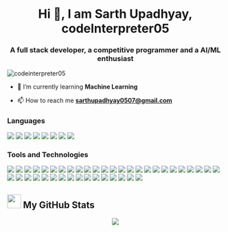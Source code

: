 <h1 align="center">Hi 👋, I am Sarth Upadhyay, codeInterpreter05</h1>
<h3 align="center">A full stack developer, a competitive programmer and a AI/ML enthusiast</h3>

<p align="left"> <img src="https://komarev.com/ghpvc/?username=codeinterpreter05&label=Profile%20views&color=0e75b6&style=flat" alt="codeinterpreter05" /> </p>

- 🌱 I’m currently learning **Machine Learning**

- 📫 How to reach me **sarthupadhyay0507@gmail.com**

<h3 align="left">Languages</h3>

<p>
  <img src="https://img.shields.io/badge/c%2B%2B-%2300599C.svg?style=for-the-badge&logo=c%2B%2B&logoColor=white" />
  <img src="https://img.shields.io/badge/python-%2314354C.svg?style=for-the-badge&logo=python&logoColor=white" />
  <img src="https://img.shields.io/badge/java-%23ED8B00.svg?style=for-the-badge&logo=java&logoColor=white" />
  <img src="https://img.shields.io/badge/javascript-%23F7DF1E.svg?style=for-the-badge&logo=javascript&logoColor=black" />
  <img src="https://img.shields.io/badge/typescript-%23007ACC.svg?style=for-the-badge&logo=typescript&logoColor=white" />
  <img src="https://img.shields.io/badge/php-%23777BB4.svg?style=for-the-badge&logo=php&logoColor=white" />
  <img src="https://img.shields.io/badge/html5-%23E34F26.svg?style=for-the-badge&logo=html5&logoColor=white" />
  <img src="https://img.shields.io/badge/css3-%231572B6.svg?style=for-the-badge&logo=css3&logoColor=white" />
</p>

<h3 align="left">Tools and Technologies</h3>

<p>
  <img src="https://img.shields.io/badge/ethereum-%233C3C3D.svg?style=for-the-badge&logo=ethereum&logoColor=white" />
  <img src="https://img.shields.io/badge/chainlink-%233874B5.svg?style=for-the-badge&logo=chainlink&logoColor=white" />
  <img src="https://img.shields.io/badge/firebase-%23FFCA28.svg?style=for-the-badge&logo=firebase&logoColor=black" />
  <img src="https://img.shields.io/badge/postgres-%23336791.svg?style=for-the-badge&logo=postgresql&logoColor=white" />
  <img src="https://img.shields.io/badge/sqlite-%2307405e.svg?style=for-the-badge&logo=sqlite&logoColor=white" />
  <img src="https://img.shields.io/badge/bootstrap-%23563D7C.svg?style=for-the-badge&logo=bootstrap&logoColor=white" />
  <img src="https://img.shields.io/badge/contextapi-%2320232a.svg?style=for-the-badge&logo=react&logoColor=%2361DAFB" />
  <img src="https://img.shields.io/badge/ejs-%2300C4CC.svg?style=for-the-badge&logo=ejs&logoColor=white" />
  <img src="https://img.shields.io/badge/express.js-%23404d59.svg?style=for-the-badge&logo=express&logoColor=%2361DAFB" />
  <img src="https://img.shields.io/badge/fastapi-%2300C7B7.svg?style=for-the-badge&logo=fastapi&logoColor=white" />
  <img src="https://img.shields.io/badge/flask-%23000000.svg?style=for-the-badge&logo=flask&logoColor=white" />
  <img src="https://img.shields.io/badge/handlebars-%23f0772b.svg?style=for-the-badge&logo=handlebars.js&logoColor=black" />
  <img src="https://img.shields.io/badge/jquery-%230769AD.svg?style=for-the-badge&logo=jquery&logoColor=white" />
  <img src="https://img.shields.io/badge/jwt-%23000000.svg?style=for-the-badge&logo=jsonwebtokens&logoColor=white" />
  <img src="https://img.shields.io/badge/mui-%230081CB.svg?style=for-the-badge&logo=mui&logoColor=white" />
  <img src="https://img.shields.io/badge/npm-%23CB3837.svg?style=for-the-badge&logo=npm&logoColor=white" />
  <img src="https://img.shields.io/badge/nextjs-%23000000.svg?style=for-the-badge&logo=nextdotjs&logoColor=white" />
  <img src="https://img.shields.io/badge/node.js-%23339933.svg?style=for-the-badge&logo=nodedotjs&logoColor=white" />
  <img src="https://img.shields.io/badge/nodemon-%276CC24A.svg?style=for-the-badge&logo=nodemon&logoColor=white" />
  <img src="https://img.shields.io/badge/opencv-%235C3EE8.svg?style=for-the-badge&logo=opencv&logoColor=white" />
  <img src="https://img.shields.io/badge/react-%2361DAFB.svg?style=for-the-badge&logo=react&logoColor=black" />
  <img src="https://img.shields.io/badge/react%20native-%2361DAFB.svg?style=for-the-badge&logo=react&logoColor=black" />
  <img src="https://img.shields.io/badge/react%20router-%23CA4245.svg?style=for-the-badge&logo=react-router&logoColor=white" />
  <img src="https://img.shields.io/badge/react%20hook%20form-%23EC5990.svg?style=for-the-badge&logo=reacthookform&logoColor=white" />
  <img src="https://img.shields.io/badge/redux-%23764ABC.svg?style=for-the-badge&logo=redux&logoColor=white" />
  <img src="https://img.shields.io/badge/remix-%23000000.svg?style=for-the-badge&logo=remix&logoColor=white" />
  <img src="https://img.shields.io/badge/socket.io-%23010101.svg?style=for-the-badge&logo=socket.io&logoColor=white" />
  <img src="https://img.shields.io/badge/streamlit-%23FF4B4B.svg?style=for-the-badge&logo=streamlit&logoColor=white" />
  <img src="https://img.shields.io/badge/tailwindcss-%2338B2AC.svg?style=for-the-badge&logo=tailwind-css&logoColor=white" />
  <img src="https://img.shields.io/badge/vite-%23646CFF.svg?style=for-the-badge&logo=vite&logoColor=white" />
  <img src="https://img.shields.io/badge/vercel-%23000000.svg?style=for-the-badge&logo=vercel&logoColor=white" />
  <img src="https://img.shields.io/badge/vscode-%23007ACC.svg?style=for-the-badge&logo=visual-studio-code&logoColor=white" />
  <img src="https://img.shields.io/badge/jupyter-%23F37626.svg?style=for-the-badge&logo=jupyter&logoColor=white" />
  <img src="https://img.shields.io/badge/numpy-%23013243.svg?style=for-the-badge&logo=numpy&logoColor=white" />
  <img src="https://img.shields.io/badge/pandas-%23150458.svg?style=for-the-badge&logo=pandas&logoColor=white" />
  <img src="https://img.shields.io/badge/matplotlib-%23ffffff.svg?style=for-the-badge&logo=matplotlib&logoColor=black" />
  <img src="https://img.shields.io/badge/seaborn-%232F5C8A.svg?style=for-the-badge&logo=seaborn&logoColor=white" />
  <img src="https://img.shields.io/badge/scikit%20learn-%23F7931E.svg?style=for-the-badge&logo=scikit-learn&logoColor=white" />
  <img src="https://img.shields.io/badge/postman-%23FF6C37.svg?style=for-the-badge&logo=postman&logoColor=white" />
  <img src="https://img.shields.io/badge/git-%23F05033.svg?style=for-the-badge&logo=git&logoColor=white" />
  <img src="https://img.shields.io/badge/github-%23181717.svg?style=for-the-badge&logo=github&logoColor=white" />
</p>

## <img src='https://raw.githubusercontent.com/gist/ManulMax/2d20af60d709805c55fd784ca7cba4b9/raw/bcfeac7604f674ace63623106eb8bb8471d844a6/github.gif' width='32'> My GitHub Stats 


<div align="center">

![](https://github-readme-streak-stats.herokuapp.com/?user=codeInterpreter05&theme=transparent&hide_border=true)<br/>

</div>


